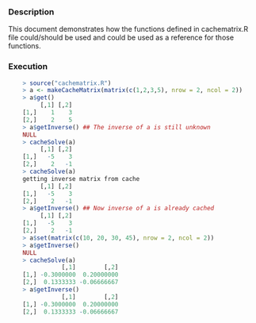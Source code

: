 ### Description

This document demonstrates how the functions defined in cachematrix.R file could/should be used and could be used as a reference for those functions.

### Execution

```R
    > source("cachematrix.R")
    > a <- makeCacheMatrix(matrix(c(1,2,3,5), nrow = 2, ncol = 2))
    > a$get()
         [,1] [,2]
    [1,]    1    3
    [2,]    2    5
    > a$getInverse() ## The inverse of a is still unknown
    NULL
    > cacheSolve(a)
         [,1] [,2]
    [1,]   -5    3
    [2,]    2   -1
    > cacheSolve(a)
    getting inverse matrix from cache
         [,1] [,2]
    [1,]   -5    3
    [2,]    2   -1
    > a$getInverse() ## Now inverse of a is already cached
         [,1] [,2]
    [1,]   -5    3
    [2,]    2   -1
    > a$set(matrix(c(10, 20, 30, 45), nrow = 2, ncol = 2))
    > a$getInverse()
    NULL
    > cacheSolve(a)
               [,1]        [,2]
    [1,] -0.3000000  0.20000000
    [2,]  0.1333333 -0.06666667
    > a$getInverse()
               [,1]        [,2]
    [1,] -0.3000000  0.20000000
    [2,]  0.1333333 -0.06666667
```
